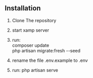 ## Installation

1. Clone The repository

2. start xamp server

3. run:
    <br>
    composer update
    <br>
    php artisan migrate:fresh --seed

4. rename the file .env.example to .env

5. run: php artisan serve